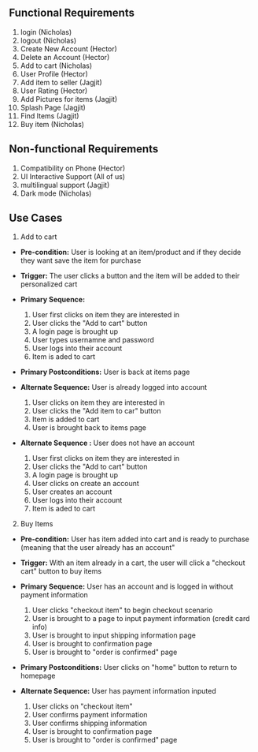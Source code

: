 ## Functional Requirements

1. login (Nicholas)
2. logout (Nicholas)
3. Create New Account (Hector)
4. Delete an Account (Hector)
5. Add to cart (Nicholas)
6. User Profile (Hector)
7. Add item to seller (Jagjit)
8. User Rating (Hector)
9. Add Pictures for items (Jagjit)
10. Splash Page (Jagjit)
11. Find Items (Jagjit)
12. Buy item (Nicholas)

## Non-functional Requirements

1. Compatibility on Phone (Hector)
2. UI Interactive Support (All of us)
3. multilingual support (Jagjit)
4. Dark mode (Nicholas)

## Use Cases

1. Add to cart
- **Pre-condition:** User is looking at an item/product and if they decide they want save the item for purchase

- **Trigger:** <can be a list or short description> The user clicks a button and the item will be added to their personalized cart

- **Primary Sequence:**
  
  1. User first clicks on item they are interested in
  2. User clicks the "Add to cart" button
  3. A login page is brought up 
  4. User types usernamne and password
  5. User logs into their account
  6. Item is aded to cart

- **Primary Postconditions:** User is back at items page

- **Alternate Sequence:** User is already logged into account
  
  1. User clicks on item they are interested in
  2. User clicks the "Add item to car" button
  3. Item is added to cart
  4. User is brought back to items page

- **Alternate Sequence <optional>:** User does not have an account
  
  1. User first clicks on item they are interested in
  2. User clicks the "Add to cart" button
  3. A login page is brought up 
  4. User clicks on create an account
  5. User creates an account
  6. User logs into their account
  7. Item is aded to cart

2. Buy Items

- **Pre-condition:** User has item added into cart and is ready to purchase (meaning that the user already has an account"

- **Trigger:** <can be a list or short description> With an item already in a cart, the user will click a "checkout cart" button to buy items

- **Primary Sequence:** User has an account and is logged in without payment information
  
  1. User clicks "checkout item" to begin checkout scenario
  2. User is brought to a page to input payment information (credit card info)
  3. User is brought to input shipping information page
  4. User is brought to confirmation page
  5. User is brought to "order is confirmed" page

- **Primary Postconditions:** User clicks on "home" button to return to homepage

- **Alternate Sequence:** User has payment information inputed
  
  1. User clicks on "checkout item"
  2. User confirms payment information
  3. User confirms shipping information
  4. User is brought to confirmation page
  5. User is brought to "order is confirmed" page
